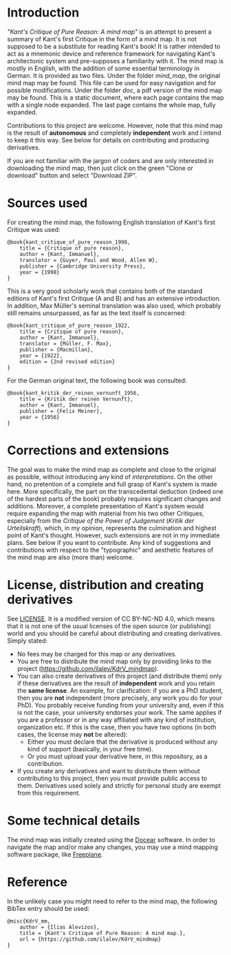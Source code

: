 # Introduction

*"Kant's Critique of Pure Reason: A mind map"* is an attempt to present a summary of Kant's first Critique in the form of a mind map. 
It is not supposed to be a substitute for reading Kant's book! 
It is rather intended to act as a mnemonic device and reference framework for navigating Kant's architectonic system and pre-supposes a familiarity with it.
The mind map is mostly in English, with the addition of some essential terminology in German.
It is provided as two files.
Under the folder *mind_map*, 
the original mind map may be found. 
This file can be used for easy navigation and for possible modifications.
Under the folder *doc*,
a pdf version of the mind map may be found.
This is a static document,
where each page contains the map with a single node expanded.
The last page contains the whole map, fully expanded.

Contributions to this project are welcome. 
However, note that this mind map is the result of **autonomous** and completely **independent** work and I intend to keep it this way. 
See below for details on contributing and producing derivatives.

If you are not familiar with the jargon of coders and are only interested in downloading the mind map,
then just click on the green "Clone or download" button and select "Download ZIP".

# Sources used

For creating the mind map,
the following English translation of Kant's first Critique was used:
```
@book{kant_critique_of_pure_reason_1998,
	title = {Critique of pure reason},
	author = {Kant, Immanuel},
	translator = {Guyer, Paul and Wood, Allen W},
	publisher = {Cambridge University Press},
	year = {1998}
}
```
This is a very good scholarly work that contains both of the standard editions of Kant's first Critique (A and B) and has an extensive introduction.
In addition, Max Müller's seminal translation was also used, 
which probably still remains unsurpassed, 
as far as the text itself is concerned: 

```
@book{kant_critique_of_pure_reason_1922,
	title = {Critique of pure reason},
	author = {Kant, Immanuel},
	translator = {Müller, F. Max},
	publisher = {Macmillan},
	year = {1922},
	edition = {2nd revised edition}
}
```
For the German original text, the following book was consulted:
```
@book{kant_kritik_der_reinen_vernunft_1956,
	title = {Kritik der reinen Vernunft},
	author = {Kant, Immanuel},
	publisher = {Felix Meiner},	
	year = {1956}
}
```

# Corrections and extensions

The goal was to make the mind map as complete and close to the original as possible,
without introducing any kind of *interpretations*.
On the other hand,
no pretention of a complete and full grasp of Kant's system is made here.
More specifically, 
the part on the transcedental deduction 
(indeed one of the hardest parts of the book)
probably requires significant changes and additions.
Moreover, a complete presentation of Kant's system would require expanding the map with material from his two other Critiques,
especially from the *Critique of the Power of Judgement* (*Kritik der Urteilskraft*),
which, in my opinion,
represents the culmination and highest point of Kant's thought.
However, such extensions are not in my immediate plans.
See below if you want to contribute.
Any kind of suggestions and contributions with respect to the "typographic" and aesthetic features of the mind map are also (more than) welcome.

# License, distribution and creating derivatives

See [LICENSE](LICENSE.md). 
It is a modified version of CC BY-NC-ND 4.0,
which means that it is not one of the usual licenses of the open source (or publishing) world
and you should be careful about distributing and creating derivatives.
Simply stated:
* No fees may be charged for this map or any derivatives.
* You are free to distribute the mind map only by providing links to the project (https://github.com/ilalev/KdrV_mindmap).
* You can also create derivatives of this project (and distribute them) only if these derivatives are the result of **independent** work and you retain the **same license**.
An example, for clarification:
if you are a PhD student, then you are **not** independent
(more precisely, any work you do for your PhD).
You probably receive funding from your university and, 
even if this is not the case,
your university endorses your work.
The same applies if you are a professor or in any way affiliated with any kind of institution, organization etc.
If this is the case, then you have two options (in both cases, the license may **not** be altered):
	* Either you must declare that the derivative is produced without any kind of support (basically, in your free time).
 	* Or you must upload your derivative here, in this repository, as a contribution.
* If you create any derivatives and want to distribute them without contributing to this project, then you must provide public access to them. Derivatives used solely and strictly for personal study are exempt from this requirement.



# Some technical details

The mind map was initially created using the [Docear](http://www.docear.org/) software.
In order to navigate the map and/or make any changes,
you may use a mind mapping software package,
like [Freeplane](https://www.freeplane.org/wiki/index.php/Main_Page).


# Reference
In the unlikely case you might need to refer to the mind map, the following BibTex entry should be used:
```
@misc{KdrV_mm,
	author = {Ilias Alevizos},
	title = {Kant's Critique of Pure Reason: A mind map.},
	url = {https://github.com/ilalev/KdrV_mindmap}
} 
```
